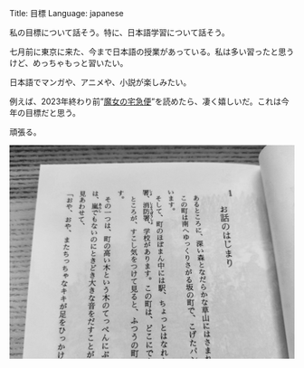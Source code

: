 Title: 目標
Language: japanese

私の目標について話そう。特に、日本語学習について話そう。

七月前に東京に来た、今まで日本語の授業があっている。私は多い習ったと思うけど、めっちゃもっと習いたい。

日本語でマンガや、アニメや、小説が楽しみたい。

例えば、2023年終わり前”[魔女の宅急便](https://www.goodreads.com/book/show/509760._Majo_no_Takkyuubin_)”を読めたら、凄く嬉しいだ。これは今年の目標だと思う。

頑張る。

![魔女の宅急便🙀](./images/goals.jpeg)